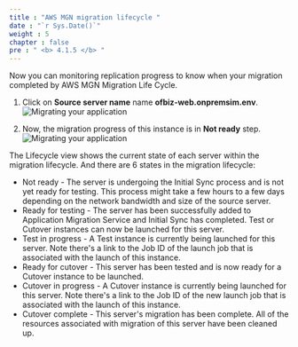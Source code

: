```yaml
---
title : "AWS MGN migration lifecycle "
date : "`r Sys.Date()`"
weight : 5
chapter : false
pre : " <b> 4.1.5 </b> "
---
```


Now you can monitoring replication progress to know when your migration completed by AWS MGN Migration Life Cycle.
1. Click on **Source server name** name **ofbiz-web.onpremsim.env**.
![Migrating your application](/images/4.migrateinfra/4.1migrateapp/4.1.5lifecycle/4.1.5.1lifecycle.png?width=90pc)

2. Now, the migration progress of this instance is in **Not ready** step.
![Migrating your application](/images/4.migrateinfra/4.1migrateapp/4.1.5lifecycle/4.1.5.2lifecycle.png?width=90pc)

The Lifecycle view shows the current state of each server within the migration lifecycle. And there are 6 states in the migration lifecycle:

+ Not ready - The server is undergoing the Initial Sync process and is not yet ready for testing. This process might take a few hours to a few days depending on the network bandwidth and size of the source server.
+ Ready for testing - The server has been successfully added to Application Migration Service and Initial Sync has completed. Test or Cutover instances can now be launched for this server.
+ Test in progress - A Test instance is currently being launched for this server. Note there's a link to the Job ID of the launch job that is associated with the launch of this instance.
+ Ready for cutover - This server has been tested and is now ready for a Cutover instance to be launched.
+ Cutover in progress - A Cutover instance is currently being launched for this server. Note there's a link to the Job ID of the new launch job that is associated with the launch of this instance.
+ Cutover complete - This server's migration has been complete. All of the resources associated with migration of this server have been cleaned up.